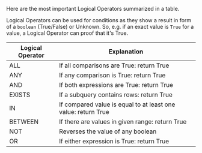 
Here are the most important Logical Operators summarized in a table.

Logical Operators can be used for conditions as they show a result in form of a `boolean` (True/False) or Unknown.
So, e.g. if an exact value is `True` for a value, a Logical Operator can proof that it's True.

| Logical Operator | Explanation |
|------------------|-------------|
| ALL      | If all comparisons are True: return True |
| ANY      |   If any comparison is True: return True    |
| AND |   If both expressions are True: return True   |
| EXISTS | If a subquery contains rows: return True |
| IN | If compared value is equal to at least one value: return True |
| BETWEEN | If there are values in given range: return True |
| NOT | Reverses the value of any boolean |
| OR | If either expression is True: return True |
